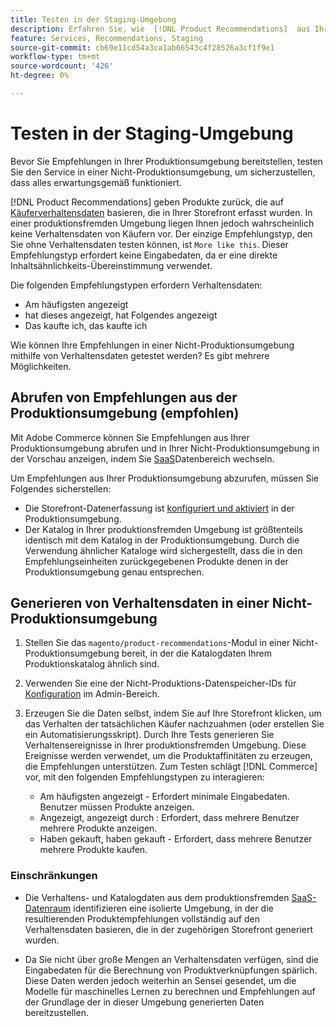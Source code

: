 ```yaml
---
title: Testen in der Staging-Umgebung
description: Erfahren Sie, wie  [!DNL Product Recommendations]  aus Ihrer Produktionsumgebung in Ihrer Staging-Umgebung zu Testzwecken verwenden können.
feature: Services, Recommendations, Staging
source-git-commit: cb69e11cd54a3ca1ab66543c4f28526a3cf1f9e1
workflow-type: tm+mt
source-wordcount: '426'
ht-degree: 0%

---
```


# Testen in der Staging-Umgebung

Bevor Sie Empfehlungen in Ihrer Produktionsumgebung bereitstellen, testen Sie den Service in einer Nicht-Produktionsumgebung, um sicherzustellen, dass alles erwartungsgemäß funktioniert.

[!DNL Product Recommendations] geben Produkte zurück, die auf [Käuferverhaltensdaten](events.md) basieren, die in Ihrer Storefront erfasst wurden. In einer produktionsfremden Umgebung liegen Ihnen jedoch wahrscheinlich keine Verhaltensdaten von Käufern vor. Der einzige Empfehlungstyp, den Sie ohne Verhaltensdaten testen können, ist `More like this`. Dieser Empfehlungstyp erfordert keine Eingabedaten, da er eine direkte Inhaltsähnlichkeits-Übereinstimmung verwendet.

Die folgenden Empfehlungstypen erfordern Verhaltensdaten:

- Am häufigsten angezeigt
- hat dieses angezeigt, hat Folgendes angezeigt
- Das kaufte ich, das kaufte ich

Wie können Ihre Empfehlungen in einer Nicht-Produktionsumgebung mithilfe von Verhaltensdaten getestet werden? Es gibt mehrere Möglichkeiten.

## Abrufen von Empfehlungen aus der Produktionsumgebung (empfohlen)

Mit Adobe Commerce können Sie Empfehlungen aus Ihrer Produktionsumgebung abrufen und in Ihrer Nicht-Produktionsumgebung in der Vorschau anzeigen, indem Sie [ SaaS](settings.md)Datenbereich wechseln.

Um Empfehlungen aus Ihrer Produktionsumgebung abzurufen, müssen Sie Folgendes sicherstellen:

- Die Storefront-Datenerfassung ist [konfiguriert und aktiviert](install-configure.md) in der Produktionsumgebung.
- Der Katalog in Ihrer produktionsfremden Umgebung ist größtenteils identisch mit dem Katalog in der Produktionsumgebung. Durch die Verwendung ähnlicher Kataloge wird sichergestellt, dass die in den Empfehlungseinheiten zurückgegebenen Produkte denen in der Produktionsumgebung genau entsprechen.

## Generieren von Verhaltensdaten in einer Nicht-Produktionsumgebung

1. Stellen Sie das `magento/product-recommendations`-Modul in einer Nicht-Produktionsumgebung bereit, in der die Katalogdaten Ihrem Produktionskatalog ähnlich sind.

1. Verwenden Sie eine der Nicht-Produktions-Datenspeicher-IDs für [Konfiguration](../landing/saas.md#saas-configuration) im Admin-Bereich.

1. Erzeugen Sie die Daten selbst, indem Sie auf Ihre Storefront klicken, um das Verhalten der tatsächlichen Käufer nachzuahmen (oder erstellen Sie ein Automatisierungsskript). Durch Ihre Tests generieren Sie Verhaltensereignisse in Ihrer produktionsfremden Umgebung. Diese Ereignisse werden verwendet, um die Produktaffinitäten zu erzeugen, die Empfehlungen unterstützen. Zum Testen schlägt [!DNL Commerce] vor, mit den folgenden Empfehlungstypen zu interagieren:

   - Am häufigsten angezeigt - Erfordert minimale Eingabedaten. Benutzer müssen Produkte anzeigen.
   - Angezeigt, angezeigt durch : Erfordert, dass mehrere Benutzer mehrere Produkte anzeigen.
   - Haben gekauft, haben gekauft - Erfordert, dass mehrere Benutzer mehrere Produkte kaufen.

### Einschränkungen

- Die Verhaltens- und Katalogdaten aus dem produktionsfremden [SaaS-Datenraum](../landing/saas.md#saas-configuration) identifizieren eine isolierte Umgebung, in der die resultierenden Produktempfehlungen vollständig auf den Verhaltensdaten basieren, die in der zugehörigen Storefront generiert wurden.

- Da Sie nicht über große Mengen an Verhaltensdaten verfügen, sind die Eingabedaten für die Berechnung von Produktverknüpfungen spärlich. Diese Daten werden jedoch weiterhin an Sensei gesendet, um die Modelle für maschinelles Lernen zu berechnen und Empfehlungen auf der Grundlage der in dieser Umgebung generierten Daten bereitzustellen.
